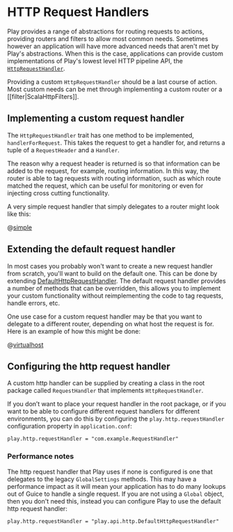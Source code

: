 <!--- Copyright (C) 2009-2016 Lightbend Inc. <https://www.lightbend.com> -->
# HTTP Request Handlers

Play provides a range of abstractions for routing requests to actions, providing routers and filters to allow most common needs.  Sometimes however an application will have more advanced needs that aren't met by Play's abstractions.  When this is the case, applications can provide custom implementations of Play's lowest level HTTP pipeline API, the [`HttpRequestHandler`](api/scala/play/api/http/HttpRequestHandler.html).

Providing a custom `HttpRequestHandler` should be a last course of action.  Most custom needs can be met through implementing a custom router or a [[filter|ScalaHttpFilters]].

## Implementing a custom request handler

The `HttpRequestHandler` trait has one method to be implemented, `handlerForRequest`.  This takes the request to get a handler for, and returns a tuple of a `RequestHeader` and a `Handler`.

The reason why a request header is returned is so that information can be added to the request, for example, routing information.  In this way, the router is able to tag requests with routing information, such as which route matched the request, which can be useful for monitoring or even for injecting cross cutting functionality.

A very simple request handler that simply delegates to a router might look like this:

@[simple](code/ScalaHttpRequestHandlers.scala)

## Extending the default request handler

In most cases you probably won't want to create a new request handler from scratch, you'll want to build on the default one.  This can be done by extending [DefaultHttpRequestHandler](api/scala/play/api/http/HttpRequestHandler.html).  The default request handler provides a number of methods that can be overridden, this allows you to implement your custom functionality without reimplementing the code to tag requests, handle errors, etc.

One use case for a custom request handler may be that you want to delegate to a different router, depending on what host the request is for.  Here is an example of how this might be done:

@[virtualhost](code/ScalaHttpRequestHandlers.scala)

## Configuring the http request handler

A custom http handler can be supplied by creating a class in the root package called `RequestHandler` that implements `HttpRequestHandler`.

If you don’t want to place your request handler in the root package, or if you want to be able to configure different request handlers for different environments, you can do this by configuring the `play.http.requestHandler` configuration property in `application.conf`:

    play.http.requestHandler = "com.example.RequestHandler"
    
### Performance notes

The http request handler that Play uses if none is configured is one that delegates to the legacy `GlobalSettings` methods.  This may have a performance impact as it will mean your application has to do many lookups out of Guice to handle a single request.  If you are not using a `Global` object, then you don't need this, instead you can configure Play to use the default http request handler:

    play.http.requestHandler = "play.api.http.DefaultHttpRequestHandler"
